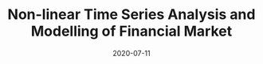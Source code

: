 ---
title: Non-linear Time Series Analysis and Modelling of Financial Market 
description: Masters Thesis
excerpt: Modelling of financial markets through the lense of chaos theory and non-linear dynamics. This was the project piece for my Masters Degree. 
date: 2020-07-11
project: true
redirect: true
redirect_to: ../files/tseries.pdf
feature: ../assets/img/coat.jpg
tag: [time-series analysis, chaos theory, non-linear dynamics, finance]
---